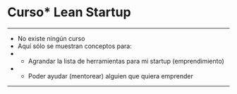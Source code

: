 # Curso* Lean Startup

---

* No existe ningún curso
* Aquí sólo se muestran conceptos para:
*  * Agrandar la lista de herramientas para mi startup (emprendimiento)
*  * Poder ayudar (mentorear) alguien que quiera emprender


---